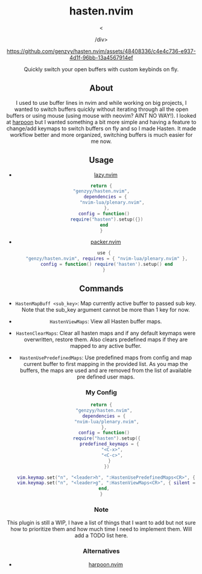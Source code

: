 <div align=center>
<h1>hasten.nvim</h1>
<




/div>




https://github.com/genzyy/hasten.nvim/assets/48408336/c4e4c736-e937-4d1f-96bb-13a4567914ef


Quickly switch your open buffers with custom keybinds on fly.

## About
I used to use buffer lines in nvim and while working on big projects, I wanted to switch buffers quickly without iterating through all the open buffers or using mouse (using mouse with neovim? AINT NO WAY!). I looked at [harpoon](https://github.com/ThePrimeagen/harpoon) but I wanted something a bit more simple and having a feature to change/add keymaps to switch buffers on fly and so I made Hasten. It made  workflow better and more organized, switching buffers is much easier for me now.

## Usage

- [lazy.nvim](https://github.com/folke/lazy.nvim)

```lua
return {
"genzyy/hasten.nvim",
   dependencies = {
        "nvim-lua/plenary.nvim",
    },
  config = function()
    require("hasten").setup({})
  end
}
```

- [packer.nvim](https://github.com/wbthomason/packer.nvim)
```lua
  use {
    "genzy/hasten.nvim", requires = { "nvim-lua/plenary.nvim" },
    config = function() require('hasten').setup() end
  }
```

## Commands

- `HastenMapBuff <sub_key>`: Map currently active buffer to passed sub key. Note that the sub_key argument cannot be more than 1 key for now.

- `HastenViewMaps`: View all Hasten buffer maps.

- `HastenClearMaps`: Clear all hasten maps and if any default keymaps were overwritten, restore them. Also clears predefined maps if they are mapped to any active buffer.

- `HastenUsePredefinedMaps`: Use predefined maps from config and map current buffer to first mapping in the provided list. As you map the buffers, the maps are used and are removed from the list of available pre defined user maps.


### My Config
```lua
return {
  "genzyy/hasten.nvim",
  dependencies = {
    "nvim-lua/plenary.nvim",
  },
  config = function()
    require("hasten").setup({
      predefined_keymaps = {
        "<C-x>",
        "<C-c>",
      }
    })

    vim.keymap.set("n", "<leader>h", ":HastenUsePredefinedMaps<CR>", { silent = true })
    vim.keymap.set("n", "<leader>g", ":HastenViewMaps<CR>", { silent = true })
  end,
}
```


### Note
This plugin is still a WIP, I have a list of things that I want to add but not sure how to prioritize them and how much time I need to implement them. Will add a TODO list here.

### Alternatives

- [harpoon.nvim](https://github.com/ThePrimeagen/harpoon)
